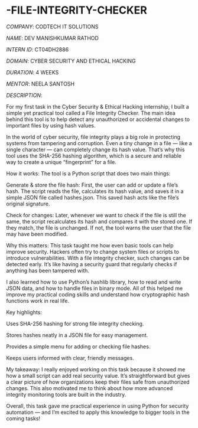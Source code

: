 # -FILE-INTEGRITY-CHECKER

*COMPANY*: CODTECH IT SOLUTIONS

*NAME*: DEV MANISHKUMAR RATHOD

*INTERN ID*: CT04DH2886

*DOMAIN*: CYBER SECURITY AND ETHICAL HACKING

*DURATION*: 4 WEEKS

*MENTOR*: NEELA SANTOSH

*DESCRIPTION*:

For my first task in the Cyber Security & Ethical Hacking internship, I built a simple yet practical tool called a File Integrity Checker. The main idea behind this tool is to help detect any unauthorized or accidental changes to important files by using hash values.

In the world of cyber security, file integrity plays a big role in protecting systems from tampering and corruption. Even a tiny change in a file — like a single character — can completely change its hash value. That’s why this tool uses the SHA-256 hashing algorithm, which is a secure and reliable way to create a unique “fingerprint” for a file.

How it works:
The tool is a Python script that does two main things:

Generate & store the file hash:
First, the user can add or update a file’s hash. The script reads the file, calculates its hash value, and saves it in a simple JSON file called hashes.json. This saved hash acts like the file’s original signature.

Check for changes:
Later, whenever we want to check if the file is still the same, the script recalculates its hash and compares it with the stored one. If they match, the file is unchanged. If not, the tool warns the user that the file may have been modified.

Why this matters:
This task taught me how even basic tools can help improve security. Hackers often try to change system files or scripts to introduce vulnerabilities. With a file integrity checker, such changes can be detected early. It’s like having a security guard that regularly checks if anything has been tampered with.

I also learned how to use Python’s hashlib library, how to read and write JSON data, and how to handle files in binary mode. All of this helped me improve my practical coding skills and understand how cryptographic hash functions work in real life.

Key highlights:

Uses SHA-256 hashing for strong file integrity checking.

Stores hashes neatly in a JSON file for easy management.

Provides a simple menu for adding or checking file hashes.

Keeps users informed with clear, friendly messages.

My takeaway:
I really enjoyed working on this task because it showed me how a small script can add real security value. It’s straightforward but gives a clear picture of how organizations keep their files safe from unauthorized changes. This also motivated me to think about how more advanced integrity monitoring tools are built in the industry.

Overall, this task gave me practical experience in using Python for security automation — and I’m excited to apply this knowledge to bigger tools in the coming tasks!
